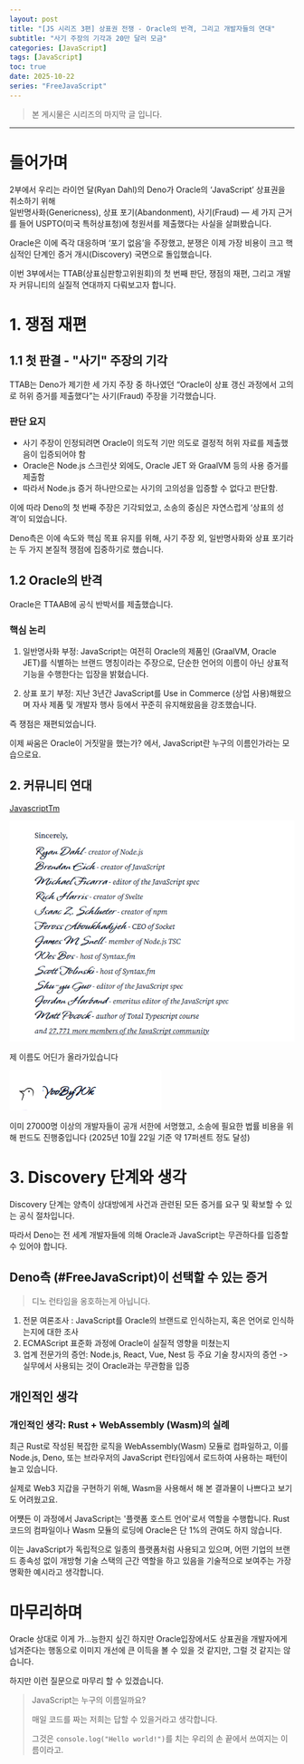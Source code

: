 ```yaml
---
layout: post
title: "[JS 시리즈 3편] 상표권 전쟁 - Oracle의 반격, 그리고 개발자들의 연대"
subtitle: "사기 주장의 기각과 20만 달러 모금"
categories: [JavaScript]
tags: [JavaScript]
toc: true
date: 2025-10-22
series: "FreeJavaScript"
---
```


> 본 게시물은 시리즈의 마지막 글 입니다.

---

# 들어가며

2부에서 우리는 라이언 달(Ryan Dahl)의 Deno가 Oracle의 ‘JavaScript’ 상표권을 취소하기 위해  
일반명사화(Genericness), 상표 포기(Abandonment), 사기(Fraud) — 세 가지 근거를 들어 USPTO(미국 특허상표청)에 청원서를 제출했다는 사실을 살펴봤습니다.

Oracle은 이에 즉각 대응하며 ‘포기 없음’을 주장했고, 분쟁은 이제 가장 비용이 크고 핵심적인 단계인 증거 개시(Discovery) 국면으로 돌입했습니다.

이번 3부에서는 TTAB(상표심판항고위원회)의 첫 번째 판단, 쟁점의 재편, 그리고 개발자 커뮤니티의 실질적 연대까지 다뤄보고자 합니다.

# 1. 쟁점 재편

## 1.1 첫 판결 - "사기" 주장의 기각

TTAB는 Deno가 제기한 세 가지 주장 중 하나였던 “Oracle이 상표 갱신 과정에서 고의로 허위 증거를 제출했다”는 사기(Fraud) 주장을 기각했습니다.

### 판단 요지

- 사기 주장이 인정되려면 Oracle이 의도적 기만 의도로 결정적 허위 자료를 제출했음이 입증되어야 함
- Oracle은 Node.js 스크린샷 외에도, Oracle JET 와 GraalVM 등의 사용 증거를 제출함
- 따라서 Node.js 증거 하나만으로는 사기의 고의성을 입증할 수 없다고 판단함.

이에 따라 Deno의 첫 번째 주장은 기각되었고, 소송의 중심은 자연스럽게 ‘상표의 성격’이 되었습니다.

Deno측은 이에 속도와 핵심 목표 유지를 위해, 사기 주장 외, 일반명사화와 상표 포기라는 두 가지 본질적 쟁점에 집중하기로 했습니다.

## 1.2 Oracle의 반격

Oracle은 TTAAB에 공식 반박서를 제출했습니다.

### 핵심 논리

1. 일반명사화 부정: JavaScript는 여전히 Oracle의 제품인 (GraalVM, Oracle JET)를 식별하는 브랜드 명칭이라는 주장으로, 단순한 언어의 이름이 아닌 상표적 기능을 수행한다는 입장을 밝혔습니다.

2. 상표 포기 부정: 지난 3년간 JavaScript를 Use in Commerce (상업 사용)해왔으며 자사 제품 및 개발자 행사 등에서 꾸준히 유지해왔음을 강조했습니다.

즉 쟁점은 재편되었습니다.

이제 싸움은 Oracle이 거짓말을 했는가? 에서, JavaScript란 누구의 이름인가라는 모습으로요.

## 2. 커뮤니티 연대

[JavascriptTm](https://javascript.tm/letter)

![alt text](/assets/images/blog/2025-10-13-js/letter.png)

제 이름도 어딘가 올라가있습니다

![alt text](/assets/images/blog/2025-10-13-js/yo.png)

이미 27000명 이상의 개발자들이 공개 서한에 서명했고, 소송에 필요한 법률 비용을 위해 펀드도 진행중입니다 (2025년 10월 22일 기준 약 17퍼센트 정도 달성)

# 3. Discovery 단계와 생각

Discovery 단계는 양측이 상대방에게 사건과 관련된 모든 증거를 요구 및 확보할 수 있는 공식 절차입니다.

따라서 Deno는 전 세계 개발자들에 의해 Oracle과 JavaScript는 무관하다를 입증할 수 있어야 합니다.

## Deno측 (#FreeJavaScript)이 선택할 수 있는 증거

> 디노 런타임을 옹호하는게 아닙니다.

1. 전문 여론조사 : JavaScript를 Oracle의 브랜드로 인식하는지, 혹은 언어로 인식하는지에 대한 조사
2. ECMAScript 표준화 과정에 Oracle이 실질적 영향을 미쳤는지
3. 업계 전문가의 증언: Node.js, React, Vue, Nest 등 주요 기술 창시자의 증언 -> 실무에서 사용되는 것이 Oracle과는 무관함을 입증

## 개인적인 생각

### 개인적인 생각: Rust + WebAssembly (Wasm)의 실례

최근 Rust로 작성된 복잡한 로직을 WebAssembly(Wasm) 모듈로 컴파일하고, 이를 Node.js, Deno, 또는 브라우저의 JavaScript 런타임에서 로드하여 사용하는 패턴이 늘고 있습니다.

실제로 Web3 지갑을 구현하기 위해, Wasm을 사용해서 해 본 결과물이 나쁘다고 보기도 어려웠고요.

어쩃든 이 과정에서 JavaScript는 '플랫폼 호스트 언어'로서 역할을 수행합니다. Rust 코드의 컴파일이나 Wasm 모듈의 로딩에 Oracle은 단 1%의 관여도 하지 않습니다.

이는 JavaScript가 독립적으로 일종의 플랫폼처럼 사용되고 있으며, 어떤 기업의 브랜드 종속성 없이 개방형 기술 스택의 근간 역할을 하고 있음을 기술적으로 보여주는 가장 명확한 예시라고 생각합니다.

# 마무리하며

Oracle 상대로 이게 가...능한지 싶긴 하지만 Oracle입장에서도 상표권을 개발자에게 넘겨준다는 행동으로 이미지 개선에 큰 이득을 볼 수 있을 것 같지만, 그럴 것 같지는 않습니다.

하지만 이런 질문으로 마무리 할 수 있겠습니다.

> JavaScript는 누구의 이름일까요?
>
> 매일 코드를 짜는 저희는 답할 수 있을거라고 생각합니다.
>
> 그것은 `console.log("Hello world!")`를 치는 우리의 손 끝에서 쓰여지는 이름이라고.
